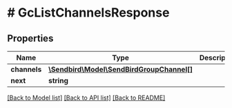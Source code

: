 # # GcListChannelsResponse

## Properties

Name | Type | Description | Notes
------------ | ------------- | ------------- | -------------
**channels** | [**\Sendbird\Model\SendBirdGroupChannel[]**](SendBirdGroupChannel.md) |  | [optional]
**next** | **string** |  | [optional]

[[Back to Model list]](../../README.md#models) [[Back to API list]](../../README.md#endpoints) [[Back to README]](../../README.md)
